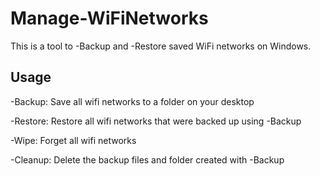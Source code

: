 # Manage-WiFiNetworks
This is a tool to -Backup and -Restore saved WiFi networks on Windows.


## Usage

-Backup: Save all wifi networks to a folder on your desktop

-Restore: Restore all wifi networks that were backed up using -Backup

-Wipe: Forget all wifi networks

-Cleanup: Delete the backup files and folder created with -Backup
